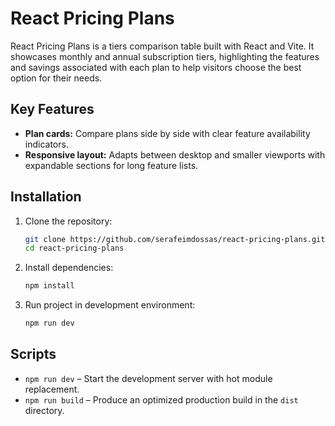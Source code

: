 # React Pricing Plans

React Pricing Plans is a tiers comparison table built with React and Vite. It showcases monthly and annual subscription tiers, highlighting the features and savings associated with each plan to help visitors choose the best option for their needs.

## Key Features

- **Plan cards:** Compare plans side by side with clear feature availability indicators.
- **Responsive layout:** Adapts between desktop and smaller viewports with expandable sections for long feature lists.

## Installation

1. Clone the repository:
   ```bash
   git clone https://github.com/serafeimdossas/react-pricing-plans.git
   cd react-pricing-plans
   ```
2. Install dependencies:
   ```bash
   npm install
   ```
3. Run project in development environment:
   ```bash
   npm run dev
   ```

## Scripts

- `npm run dev` – Start the development server with hot module replacement.
- `npm run build` – Produce an optimized production build in the `dist` directory.
